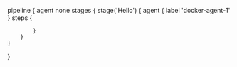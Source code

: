 pipeline {
agent none
    stages {
        stage('Hello') {
            agent { label 'docker-agent-1' }
            steps {

            }
        }
    }
}